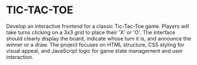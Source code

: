 # TIC-TAC-TOE
Develop an interactive frontend for a classic Tic-Tac-Toe game. Players will take turns clicking on a 3x3 grid to place their 'X' or 'O'. The interface should clearly display the board, indicate whose turn it is, and announce the winner or a draw. The project focuses on HTML structure, CSS styling for visual appeal, and JavaScript logic for game state management and user interaction.
